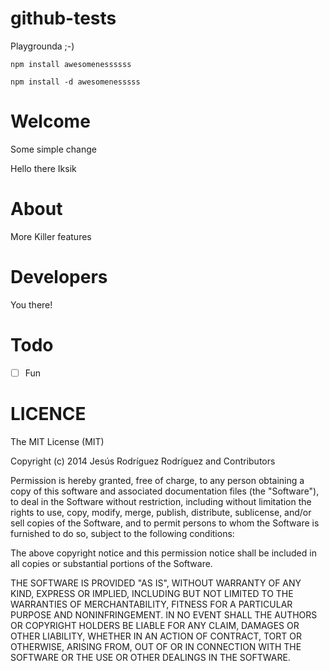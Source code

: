 github-tests
============
 
Playgrounda ;-)

```
npm install awesomenessssss
```

```
npm install -d awesomenesssss
```


# Welcome

Some simple change
 
Hello there Iksik

# About

More Killer features

# Developers

You there!

# Todo

- [ ] Fun
 
# LICENCE
 
The MIT License (MIT)

Copyright (c) 2014 Jesús Rodríguez Rodríguez and Contributors

Permission is hereby granted, free of charge, to any person obtaining a copy
of this software and associated documentation files (the "Software"), to deal
in the Software without restriction, including without limitation the rights
to use, copy, modify, merge, publish, distribute, sublicense, and/or sell
copies of the Software, and to permit persons to whom the Software is
furnished to do so, subject to the following conditions:

The above copyright notice and this permission notice shall be included in
all copies or substantial portions of the Software.

THE SOFTWARE IS PROVIDED "AS IS", WITHOUT WARRANTY OF ANY KIND, EXPRESS OR
IMPLIED, INCLUDING BUT NOT LIMITED TO THE WARRANTIES OF MERCHANTABILITY,
FITNESS FOR A PARTICULAR PURPOSE AND NONINFRINGEMENT. IN NO EVENT SHALL THE
AUTHORS OR COPYRIGHT HOLDERS BE LIABLE FOR ANY CLAIM, DAMAGES OR OTHER
LIABILITY, WHETHER IN AN ACTION OF CONTRACT, TORT OR OTHERWISE, ARISING FROM,
OUT OF OR IN CONNECTION WITH THE SOFTWARE OR THE USE OR OTHER DEALINGS IN
THE SOFTWARE.
